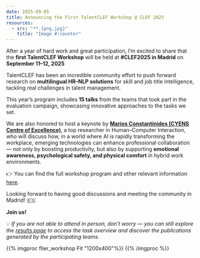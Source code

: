 ```yaml
---
date: 2025-09-05
title: Announcing the First TalentCLEF Workshop @ CLEF 2025
resources:
  - src: "**.{png,jpg}"
    title: "Image #:counter"
---
```


After a year of hard work and great participation, I’m excited to share that the **first TalentCLEF Workshop** will be held at **#CLEF2025 in Madrid** on **September 11–12, 2025** 

TalentCLEF has been an incredible community effort to push forward research on **multilingual HR–NLP solutions** for skill and job title intelligence, tackling real challenges in talent management.  

This year’s program includes **15 talks** from the teams that took part in the evaluation campaign, showcasing innovative approaches to the tasks we set.  

We are also honored to host a keynote by [**Marios Constantinides (CYENS Centre of Excellence)**](https://comarios.com/), a top researcher in Human–Computer Interaction, who will discuss how, in a world where AI is rapidly transforming the workplace, emerging technologies can enhance professional collaboration — not only by boosting productivity, but also by supporting **emotional awareness, psychological safety, and physical comfort** in hybrid work environments.  

👉 You can find the full workshop program and other relevant information <a  href='{{< relref "docs/talentclef-2025/workshop/" >}}'> here</a>.


Looking forward to having good discussions and meeting the community in Madrid! 🇪🇸  

**Join us!**

💡 *If you are not able to attend in person, don’t worry — you can still explore the <a  href='{{< relref "docs/talentclef-2025/results/" >}}'> results page</a> to access the task overview and discover the publications generated by the participating teams.*


{{% imgproc flier_workshop Fit "1200x400"%}}
{{% /imgproc %}}


